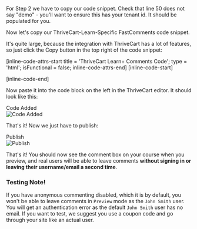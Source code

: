 For Step 2 we have to copy our code snippet. Check that line 50 does not say "demo" - you'll want to ensure this has your tenant id. It should be populated for you.

Now let's copy our ThriveCart-Learn-Specific FastComments code snippet.

It's quite large, because the integration with ThriveCart has a lot of features, so just click the Copy button in the top right of the code snippet:

[inline-code-attrs-start title = 'ThriveCart Learn+ Comments Code'; type = 'html'; isFunctional = false; inline-code-attrs-end]
[inline-code-start]
<script src="https://cdn.fastcomments.com/js/embed-v2.min.js"></script>
<div id="fastcomments-widget"></div>
<script>
    (function () {
        let attemptsRemaining = 10;

        function tryLoad() {
            const simpleSSO = {optedInNotifications: true};
            let isAuthenticated = false;
            let profileLink = document.querySelector('.thrivecart-courses-header-profile-link');
            if (!profileLink) {
                profileLink = document.querySelector('.thrivecart-courses-header-profile'); // class is different for preview.
            }
            // broad email input field selector incase ThriveCart changes id.
            const emailInputField = document.querySelector('input[type=email]');
            if (emailInputField && emailInputField.value) {
                isAuthenticated = true;
                simpleSSO.email = emailInputField.value;
            } else if (profileLink && !profileLink.innerText.includes('John Smith')) { // allow preview to work - no email available.
                attemptsRemaining--;
                if (!attemptsRemaining) {
                    return console.error('Could not load FastComments - could not determine user information (email). Please reach out to FastComments support.');
                }
                console.warn('FastComments: No user email found - waiting and trying again.');
                return setTimeout(tryLoad, attemptsRemaining < 5 ? 3000 : 100); // increase wait time after 5 attempts incase slow internet.
            }
            if (profileLink) {
                // use raw "img" query incase ThriveCart changes image class selector.
                const avatarImg = profileLink.querySelector('img');
                if (avatarImg && avatarImg.src) {
                    isAuthenticated = true;
                    simpleSSO.avatar = avatarImg.src;
                }
                // use innerText incase ThriveCart changes how profile name is displayed.
                if (profileLink.innerText) {
                    isAuthenticated = true;
                    simpleSSO.username = profileLink.innerText;
                } else {
                    const bold = profileLink.querySelector('b');
                    if (bold && bold.innerText) {
                        isAuthenticated = true;
                        simpleSSO.username = bold.innerText;
                    }
                }
            } else {
                if (!attemptsRemaining) {
                    return console.error('Could not load FastComments - could not determine user information (user name/avatar). Please reach out to FastComments support.');
                }
                console.warn('FastComments: No user profile info found - waiting and trying again.');
                attemptsRemaining--;
                return setTimeout(tryLoad, attemptsRemaining < 5 ? 3000 : 100); // increase wait time after 5 attempts incase slow internet.
            }

            FastCommentsUI(document.getElementById('fastcomments-widget'), {
                tenantId: 'demo',
                urlId: window.location.pathname, // trims marketing parameters and domain name
                simpleSSO: isAuthenticated ? simpleSSO : null
            });
        }

        tryLoad();

    })();
</script>
[inline-code-end]

Now paste it into the code block on the left in the ThriveCart editor. It should look like this:

<div class="screenshot white-bg">
    <div class="title">Code Added</div>
    <img class="screenshot-image" src="/images/installation-guides/thrivecart-learn-step-2-1-paste-code.png" alt="Code Added" />
</div>

That's it! Now we just have to publish:

<div class="screenshot white-bg">
    <div class="title">Publish</div>
    <img class="screenshot-image" src="/images/installation-guides/thrivecart-learn-step-2-2-publish.png" alt="Publish" />
</div>

That's it! You should now see the comment box on your course when you preview, and real users will be able to leave comments **without signing in or leaving their username/email a second time**.

### Testing Note!

If you have anonymous commenting disabled, which it is by default, you won't be able to leave comments in `Preview` mode as the `John Smith` user. You will get an authentication
error as the default `John Smith` user has no email. If you want to test, we suggest you use a coupon code and go through your site like an actual user.
